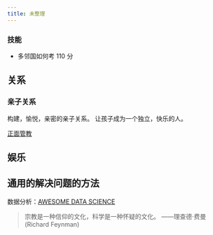 ```yaml
---
title: 未整理
---
```



### 技能
* 多邻国如何考 110 分

## 关系
### 亲子关系
构建，愉悦，亲密的亲子关系。
让孩子成为一个独立，快乐的人。

[正面管教](../product/book/edcation/positive-discipine.md)

## 娱乐


## 通用的解决问题的方法
数据分析：[AWESOME DATA SCIENCE](https://github.com/academic/awesome-datascience)

> 宗教是一种信仰的文化，科学是一种怀疑的文化。
> ——理查德·费曼(Richard Feynman)